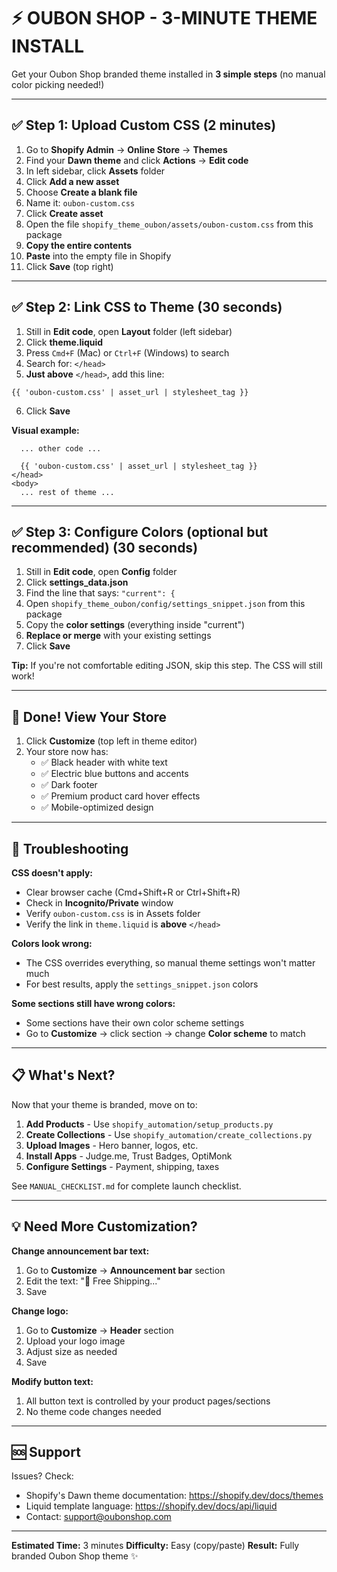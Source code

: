 # ⚡ OUBON SHOP - 3-MINUTE THEME INSTALL

Get your Oubon Shop branded theme installed in **3 simple steps** (no manual color picking needed!)

---

## ✅ Step 1: Upload Custom CSS (2 minutes)

1. Go to **Shopify Admin** → **Online Store** → **Themes**
2. Find your **Dawn theme** and click **Actions** → **Edit code**
3. In left sidebar, click **Assets** folder
4. Click **Add a new asset**
5. Choose **Create a blank file**
6. Name it: `oubon-custom.css`
7. Click **Create asset**
8. Open the file `shopify_theme_oubon/assets/oubon-custom.css` from this package
9. **Copy the entire contents**
10. **Paste** into the empty file in Shopify
11. Click **Save** (top right)

---

## ✅ Step 2: Link CSS to Theme (30 seconds)

1. Still in **Edit code**, open **Layout** folder (left sidebar)
2. Click **theme.liquid**
3. Press `Cmd+F` (Mac) or `Ctrl+F` (Windows) to search
4. Search for: `</head>`
5. **Just above** `</head>`, add this line:

```liquid
{{ 'oubon-custom.css' | asset_url | stylesheet_tag }}
```

6. Click **Save**

**Visual example:**
```liquid
  ... other code ...

  {{ 'oubon-custom.css' | asset_url | stylesheet_tag }}
</head>
<body>
  ... rest of theme ...
```

---

## ✅ Step 3: Configure Colors (optional but recommended) (30 seconds)

1. Still in **Edit code**, open **Config** folder
2. Click **settings_data.json**
3. Find the line that says: `"current": {`
4. Open `shopify_theme_oubon/config/settings_snippet.json` from this package
5. Copy the **color settings** (everything inside "current")
6. **Replace or merge** with your existing settings
7. Click **Save**

**Tip:** If you're not comfortable editing JSON, skip this step. The CSS will still work!

---

## 🎉 Done! View Your Store

1. Click **Customize** (top left in theme editor)
2. Your store now has:
   - ✅ Black header with white text
   - ✅ Electric blue buttons and accents
   - ✅ Dark footer
   - ✅ Premium product card hover effects
   - ✅ Mobile-optimized design

---

## 🔧 Troubleshooting

**CSS doesn't apply:**
- Clear browser cache (Cmd+Shift+R or Ctrl+Shift+R)
- Check in **Incognito/Private** window
- Verify `oubon-custom.css` is in Assets folder
- Verify the link in `theme.liquid` is **above** `</head>`

**Colors look wrong:**
- The CSS overrides everything, so manual theme settings won't matter much
- For best results, apply the `settings_snippet.json` colors

**Some sections still have wrong colors:**
- Some sections have their own color scheme settings
- Go to **Customize** → click section → change **Color scheme** to match

---

## 📋 What's Next?

Now that your theme is branded, move on to:

1. **Add Products** - Use `shopify_automation/setup_products.py`
2. **Create Collections** - Use `shopify_automation/create_collections.py`
3. **Upload Images** - Hero banner, logos, etc.
4. **Install Apps** - Judge.me, Trust Badges, OptiMonk
5. **Configure Settings** - Payment, shipping, taxes

See `MANUAL_CHECKLIST.md` for complete launch checklist.

---

## 💡 Need More Customization?

**Change announcement bar text:**
1. Go to **Customize** → **Announcement bar** section
2. Edit the text: "🎉 Free Shipping..."
3. Save

**Change logo:**
1. Go to **Customize** → **Header** section
2. Upload your logo image
3. Adjust size as needed
4. Save

**Modify button text:**
1. All button text is controlled by your product pages/sections
2. No theme code changes needed

---

## 🆘 Support

Issues? Check:
- Shopify's Dawn theme documentation: https://shopify.dev/docs/themes
- Liquid template language: https://shopify.dev/docs/api/liquid
- Contact: support@oubonshop.com

---

**Estimated Time:** 3 minutes
**Difficulty:** Easy (copy/paste)
**Result:** Fully branded Oubon Shop theme ✨
